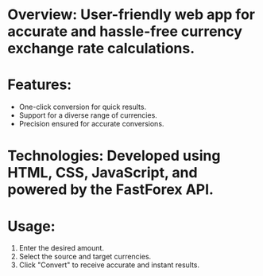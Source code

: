 # Overview: User-friendly web app for accurate and hassle-free currency exchange rate calculations.
# Features:
  - One-click conversion for quick results.
  - Support for a diverse range of currencies.
  - Precision ensured for accurate conversions.

# Technologies: Developed using HTML, CSS, JavaScript, and powered by the FastForex API.

# Usage: 
  1. Enter the desired amount.
  2. Select the source and target currencies.
  3. Click "Convert" to receive accurate and instant results.
